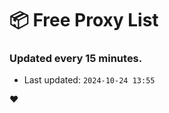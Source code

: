 # :package: Free Proxy List
### Updated every 15 minutes.

- Last updated: `2024-10-24 13:55`

:heart:
